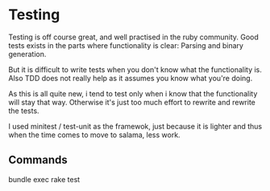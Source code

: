 # Testing

Testing is off course great, and well practised in the ruby community.
Good tests exists in the parts where functionality is clear: Parsing and binary generation.

But it is difficult to write tests when you don't know what the functionality is.
Also TDD does not really help as it assumes you know what you're doing.

As this is all quite new, i tend to test only when i know that the functionality will stay that way.
Otherwise it's just too much effort to rewrite and rewrite the tests.

I used minitest / test-unit as the framewok, just because it is lighter and thus when the
time comes to move to salama, less work.

## Commands

bundle exec rake test

